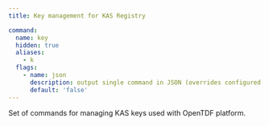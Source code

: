 ```yaml
---
title: Key management for KAS Registry

command:
  name: key
  hidden: true
  aliases:
    - k
  flags:
    - name: json
      description: output single command in JSON (overrides configured output format)
      default: 'false'
---
```


Set of commands for managing KAS keys used with OpenTDF platform.
